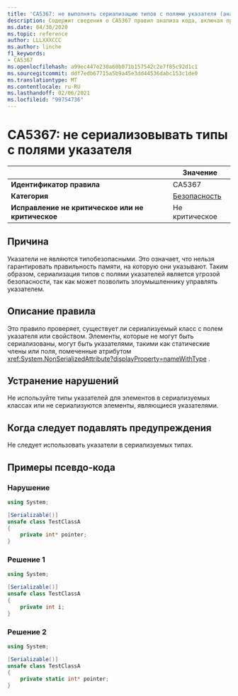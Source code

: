 ```yaml
---
title: 'CA5367: не выполнять сериализацию типов с полями указателя (анализ кода)'
description: Содержит сведения о CA5367 правил анализа кода, включая причины, способы устранения нарушений и время их подавления.
ms.date: 04/30/2020
ms.topic: reference
author: LLLXXXCCC
ms.author: linche
f1_keywords:
- CA5367
ms.openlocfilehash: a99ec447e230a60b071b157542c2e7f85c92d1c1
ms.sourcegitcommit: ddf7edb67715a5b9a45e3dd44536dabc153c1de0
ms.translationtype: MT
ms.contentlocale: ru-RU
ms.lasthandoff: 02/06/2021
ms.locfileid: "99754736"
---
```

# <a name="ca5367-do-not-serialize-types-with-pointer-fields"></a>CA5367: не сериализовывать типы с полями указателя

| | Значение |
|-|-|
| **Идентификатор правила** |CA5367|
| **Категория** |[Безопасность](security-warnings.md)|
| **Исправление не критическое или не критическое** |Не критическое|

## <a name="cause"></a>Причина

Указатели не являются типобезопасными. Это означает, что нельзя гарантировать правильность памяти, на которую они указывают. Таким образом, сериализация типов с полями указателей является угрозой безопасности, так как может позволить злоумышленнику управлять указателем.

## <a name="rule-description"></a>Описание правила

Это правило проверяет, существует ли сериализуемый класс с полем указателя или свойством. Элементы, которые не могут быть сериализованы, могут быть указателями, такими как статические члены или поля, помеченные атрибутом <xref:System.NonSerializedAttribute?displayProperty=nameWithType> .

## <a name="how-to-fix-violations"></a>Устранение нарушений

Не используйте типы указателей для элементов в сериализуемых классах или не сериализуются элементы, являющиеся указателями.

## <a name="when-to-suppress-warnings"></a>Когда следует подавлять предупреждения

Не следует использовать указатели в сериализуемых типах.

## <a name="pseudo-code-examples"></a>Примеры псевдо-кода

### <a name="violation"></a>Нарушение

```csharp
using System;

[Serializable()]
unsafe class TestClassA
{
    private int* pointer;
}
```

### <a name="solution-1"></a>Решение 1

```csharp
using System;

[Serializable()]
unsafe class TestClassA
{
    private int i;
}
```

### <a name="solution-2"></a>Решение 2

```csharp
using System;

[Serializable()]
unsafe class TestClassA
{
    private static int* pointer;
}
```
